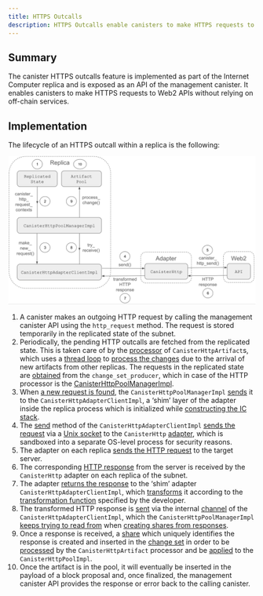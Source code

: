 ```yaml
---
title: HTTPS Outcalls
description: HTTPS Outcalls enable canisters to make HTTPS requests to Web2 APIs
---
```


## Summary

The canister HTTPS outcalls feature is implemented as part of the Internet Computer replica and is exposed as an API of the management canister. It enables canisters to make HTTPS requests to Web2 APIs without relying on off-chain services.

## Implementation

The lifecycle of an HTTPS outcall within a replica is the following:

![HTTPS Outcalls](./https_outcalls.png)

1. A canister makes an outgoing HTTP request by calling the management canister API using the `http_request` method. The request is stored temporarily in the replicated state of the subnet.
2. Periodically, the pending HTTP outcalls are fetched from the replicated state.
   This is taken care of by the [processor](https://github.com/dfinity/ic/blob/7f6e7df37690a4256066a6bc0a55c8eb595f7755/rs/artifact_manager/src/lib.rs#L529C5-L535C7) of `CanisterHttpArtifact`s, which uses a [thread loop](https://github.com/dfinity/ic/blob/7f6e7df37690a4256066a6bc0a55c8eb595f7755/rs/artifact_manager/src/lib.rs#L262C1-L313C2) to [process the changes](https://github.com/dfinity/ic/blob/7f6e7df37690a4256066a6bc0a55c8eb595f7755/rs/artifact_manager/src/processors.rs#L45C5-L70C6) due to the arrival of new artifacts from other replicas. The requests in the replicated state are [obtained](https://github.com/dfinity/ic/blob/7f6e7df37690a4256066a6bc0a55c8eb595f7755/rs/https_outcalls/consensus/src/pool_manager.rs#L156C9-L163C22) from the `change_set_producer`, which in case of the HTTP processor is the [CanisterHttpPoolManagerImpl](https://github.com/dfinity/ic/blob/7f6e7df37690a4256066a6bc0a55c8eb595f7755/rs/https_outcalls/consensus/src/pool_manager.rs#L34C1-L52C2).**[](https://internetcomputer.org/docs/current/developer-docs/integrations/https-outcalls/https-outcalls-how-it-works#step-3-periodically-each-round-an-adapter-at-the-networking-layer-in-each-replica-fetches-the-pending-http-outcalls-from-replicated-state)**
3. When [a new request is found](https://github.com/dfinity/ic/blob/7f6e7df37690a4256066a6bc0a55c8eb595f7755/rs/https_outcalls/consensus/src/pool_manager.rs#L149C5-L207C6), the `CanisterHttpPoolManagerImpl` [sends](https://github.com/dfinity/ic/blob/7f6e7df37690a4256066a6bc0a55c8eb595f7755/rs/https_outcalls/consensus/src/pool_manager.rs#L188C35-L196C23) it to the `CanisterHttpAdapterClientImpl`, a ‘shim’ layer of the adapter inside the replica process which is initialized while [constructing the IC stack](https://github.com/dfinity/ic/blob/7f6e7df37690a4256066a6bc0a55c8eb595f7755/rs/replica/src/setup_ic_stack.rs#L260C5-L268C7).
4. The [send](https://github.com/dfinity/ic/blob/7f6e7df37690a4256066a6bc0a55c8eb595f7755/rs/https_outcalls/client/src/client.rs#L88C5-L253C6) method of the `CanisterHttpAdapterClientImpl` [sends the request](https://github.com/dfinity/ic/blob/7f6e7df37690a4256066a6bc0a55c8eb595f7755/rs/https_outcalls/client/src/client.rs#L144C13-L163C19) via a [Unix socket](https://github.com/dfinity/ic/blob/7f6e7df37690a4256066a6bc0a55c8eb595f7755/rs/https_outcalls/client/src/lib.rs#L49C21-L53C29) to the `CanisterHttp` [adapter](https://github.com/dfinity/ic/blob/7f6e7df37690a4256066a6bc0a55c8eb595f7755/rs/https_outcalls/adapter/src/rpc_server.rs#L37C1-L42C2), which is sandboxed into a separate OS-level process for security reasons.
5. The adapter on each replica [sends the HTTP request](https://github.com/dfinity/ic/blob/7f6e7df37690a4256066a6bc0a55c8eb595f7755/rs/https_outcalls/adapter/src/rpc_server.rs#L62C5-L275C6) to the target server.
6. The corresponding [HTTP response](https://github.com/dfinity/ic/blob/7f6e7df37690a4256066a6bc0a55c8eb595f7755/rs/https_outcalls/adapter/src/rpc_server.rs#L270C9-L274C12) from the server is received by the `CanisterHttp` adapter on each replica of the subnet.
7. The adapter [returns the response](https://github.com/dfinity/ic/blob/7f6e7df37690a4256066a6bc0a55c8eb595f7755/rs/https_outcalls/client/src/client.rs#L170C27-L210C23) to the ‘shim’ adapter `CanisterHttpAdapterClientImpl`, which [transforms](https://github.com/dfinity/ic/blob/7f6e7df37690a4256066a6bc0a55c8eb595f7755/rs/https_outcalls/client/src/client.rs#L192C29-L198C36) it according to the [transformation function](https://internetcomputer.org/docs/current/developer-docs/integrations/https-outcalls/https-outcalls-how-it-works#transformation-function) specified by the developer.
8. The transformed HTTP response is [sent](https://github.com/dfinity/ic/blob/7f6e7df37690a4256066a6bc0a55c8eb595f7755/rs/https_outcalls/client/src/client.rs#L233C13-L250C16) via the internal [channel](https://github.com/dfinity/ic/blob/7f6e7df37690a4256066a6bc0a55c8eb595f7755/rs/https_outcalls/client/src/client.rs#L72C9-L72C51) of the `CanisterHttpAdapterClientImpl`, which the `CanisterHttpPoolManagerImpl` [keeps trying to read from](https://github.com/dfinity/ic/blob/7f6e7df37690a4256066a6bc0a55c8eb595f7755/rs/https_outcalls/consensus/src/pool_manager.rs#L229C9-L261C10) when [creating shares from responses](https://github.com/dfinity/ic/blob/7f6e7df37690a4256066a6bc0a55c8eb595f7755/rs/https_outcalls/consensus/src/pool_manager.rs#L209C5-L263C6).
9. Once a response is received, a [share](https://github.com/dfinity/ic/blob/7f6e7df37690a4256066a6bc0a55c8eb595f7755/rs/https_outcalls/consensus/src/pool_manager.rs#L233C21-L255C23) which uniquely identifies the response is created and inserted in the [change set](https://github.com/dfinity/ic/blob/7f6e7df37690a4256066a6bc0a55c8eb595f7755/rs/https_outcalls/consensus/src/pool_manager.rs#L258C21-L258C96) in order to be [processed](https://github.com/dfinity/ic/blob/7f6e7df37690a4256066a6bc0a55c8eb595f7755/rs/artifact_manager/src/processors.rs#L45C5-L70C6) by the `CanisterHttpArtifact` processor and be [applied](https://github.com/dfinity/ic/blob/7f6e7df37690a4256066a6bc0a55c8eb595f7755/rs/artifact_pool/src/canister_http_pool.rs#L113C5-L159C6) to the `CanisterHttpPoolImpl`.
10. Once the artifact is in the pool, it will eventually be inserted in the payload of a block proposal and, once finalized, the management canister API provides the response or error back to the calling canister.
